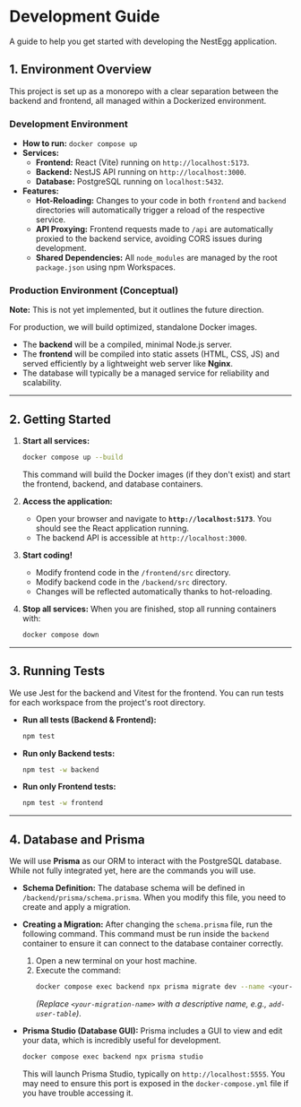 # Development Guide

A guide to help you get started with developing the NestEgg application.

## 1. Environment Overview

This project is set up as a monorepo with a clear separation between the backend and frontend, all managed within a Dockerized environment.

### Development Environment

-   **How to run:** `docker compose up`
-   **Services:**
    -   **Frontend:** React (Vite) running on `http://localhost:5173`.
    -   **Backend:** NestJS API running on `http://localhost:3000`.
    -   **Database:** PostgreSQL running on `localhost:5432`.
-   **Features:**
    -   **Hot-Reloading:** Changes to your code in both `frontend` and `backend` directories will automatically trigger a reload of the respective service.
    -   **API Proxying:** Frontend requests made to `/api` are automatically proxied to the backend service, avoiding CORS issues during development.
    -   **Shared Dependencies:** All `node_modules` are managed by the root `package.json` using npm Workspaces.

### Production Environment (Conceptual)

**Note:** This is not yet implemented, but it outlines the future direction.

For production, we will build optimized, standalone Docker images.
-   The **backend** will be a compiled, minimal Node.js server.
-   The **frontend** will be compiled into static assets (HTML, CSS, JS) and served efficiently by a lightweight web server like **Nginx**.
-   The database will typically be a managed service for reliability and scalability.

---

## 2. Getting Started

1.  **Start all services:**
    ```bash
    docker compose up --build
    ```
    This command will build the Docker images (if they don't exist) and start the frontend, backend, and database containers.

2.  **Access the application:**
    -   Open your browser and navigate to **`http://localhost:5173`**. You should see the React application running.
    -   The backend API is accessible at `http://localhost:3000`.

3.  **Start coding!**
    -   Modify frontend code in the `/frontend/src` directory.
    -   Modify backend code in the `/backend/src` directory.
    -   Changes will be reflected automatically thanks to hot-reloading.

4.  **Stop all services:**
    When you are finished, stop all running containers with:
    ```bash
    docker compose down
    ```

---

## 3. Running Tests

We use Jest for the backend and Vitest for the frontend. You can run tests for each workspace from the project's root directory.

-   **Run all tests (Backend & Frontend):**
    ```bash
    npm test
    ```

-   **Run only Backend tests:**
    ```bash
    npm test -w backend
    ```

-   **Run only Frontend tests:**
    ```bash
    npm test -w frontend
    ```

---

## 4. Database and Prisma

We will use **Prisma** as our ORM to interact with the PostgreSQL database. While not fully integrated yet, here are the commands you will use.

-   **Schema Definition:** The database schema will be defined in `/backend/prisma/schema.prisma`. When you modify this file, you need to create and apply a migration.

-   **Creating a Migration:**
    After changing the `schema.prisma` file, run the following command. This command must be run inside the `backend` container to ensure it can connect to the database container correctly.

    1.  Open a new terminal on your host machine.
    2.  Execute the command:
        ```bash
        docker compose exec backend npx prisma migrate dev --name <your-migration-name>
        ```
        *(Replace `<your-migration-name>` with a descriptive name, e.g., `add-user-table`)*.

-   **Prisma Studio (Database GUI):**
    Prisma includes a GUI to view and edit your data, which is incredibly useful for development.
    ```bash
    docker compose exec backend npx prisma studio
    ```
    This will launch Prisma Studio, typically on `http://localhost:5555`. You may need to ensure this port is exposed in the `docker-compose.yml` file if you have trouble accessing it.
